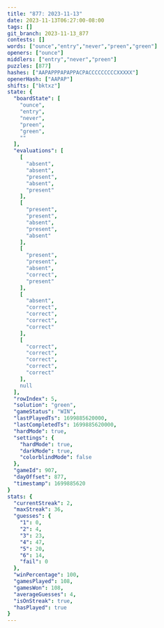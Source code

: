```yaml
---
title: "877: 2023-11-13"
date: 2023-11-13T06:27:00-08:00
tags: []
git_branch: 2023-11-13_877
contests: []
words: ["ounce","entry","never","preen","green"]
openers: ["ounce"]
middlers: ["entry","never","preen"]
puzzles: [877]
hashes: ["AAPAPPPAPAPPACPACCCCCCCCCXXXXX"]
openerHash: ["AAPAP"]
shifts: ["bktxz"]
state: {
  "boardState": [
    "ounce",
    "entry",
    "never",
    "preen",
    "green",
    ""
  ],
  "evaluations": [
    [
      "absent",
      "absent",
      "present",
      "absent",
      "present"
    ],
    [
      "present",
      "present",
      "absent",
      "present",
      "absent"
    ],
    [
      "present",
      "present",
      "absent",
      "correct",
      "present"
    ],
    [
      "absent",
      "correct",
      "correct",
      "correct",
      "correct"
    ],
    [
      "correct",
      "correct",
      "correct",
      "correct",
      "correct"
    ],
    null
  ],
  "rowIndex": 5,
  "solution": "green",
  "gameStatus": "WIN",
  "lastPlayedTs": 1699885620000,
  "lastCompletedTs": 1699885620000,
  "hardMode": true,
  "settings": {
    "hardMode": true,
    "darkMode": true,
    "colorblindMode": false
  },
  "gameId": 907,
  "dayOffset": 877,
  "timestamp": 1699885620
}
stats: {
  "currentStreak": 2,
  "maxStreak": 36,
  "guesses": {
    "1": 0,
    "2": 4,
    "3": 23,
    "4": 47,
    "5": 20,
    "6": 14,
    "fail": 0
  },
  "winPercentage": 100,
  "gamesPlayed": 108,
  "gamesWon": 108,
  "averageGuesses": 4,
  "isOnStreak": true,
  "hasPlayed": true
}
---
```

<!-- more -->
